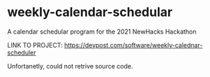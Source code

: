 # weekly-calendar-schedular
A calendar schedular program for the 2021 NewHacks Hackathon

LINK TO PROJECT: https://devpost.com/software/weekly-calednar-scheduler 

Unfortanetly, could not retrive source code. 
